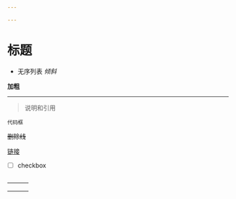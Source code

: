```yaml
---

---
```


# 标题

* 无序列表   *倾斜*

**加粗**

***


> 说明和引用


```
代码框
```

~~删除线~~

[链接](www.baidu.com)

- [ ] checkbox 



![]()



|      |      |      |
| ---- | ---- | ---- |
|      |      |      |
|      |      |      |
|      |      |      |

